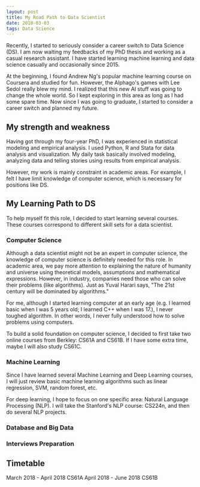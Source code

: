 ```yaml
---
layout: post
title: My Road Path to Data Scientist
date: 2018-03-03
tags: Data Science
---
```


Recently, I started to seriously consider a career switch to Data Science (DS). I am now waiting my feedbacks of my PhD thesis and working as a casual research assistant. I have started learning machine learning and data science casually and occasionally since 2015. 

At the beginning, I found Andrew Ng's popular machine learning course on Coursera and studied for fun. However, the Alphago's games with Lee Sedol really blew my mind. I realized that this new AI stuff was going to change the whole world. So I kept exploring in this area as long as I had some spare time. Now since I was going to graduate, I started to consider a career switch and planned my future.

## My strength and weakness

Having got through my four-year PhD, I was experienced in statistical modeling and empirical analysis. I used Python, R and Stata for data analysis and visualization. My daily task basically involved modeling, analyzing data and telling stories using results from empirical analysis.

However, my work is mainly constraint in academic areas. For example, I felt I have limit knowledge of computer science, which is necessary for positions like DS.     

## My Learning Path to DS

To help myself fit this role, I decided to start learning several courses. These courses correspond to different skill sets for a data scientist.

### Computer Science

Although a data scientist might not be an expert in computer science, the knowledge of computer science is definitely needed for this role. In academic area, we pay more attention to explaining the nature of humanity and universe using theoretical models, assumptions and mathematical expressions. However, in industry, companies need those who can solve their problems (like algorithms). Just as Yuval Harari says, "The 21st century will be dominated by algorithms."

For me, although I started learning computer at an early age (e.g. I learned basic when I was 5 years old; I learned C++ when I was 17.), I never toughed algorithm. In other words, I never fully understood how to solve problems using computers.

To build a solid foundation on computer science, I decided to first take two online courses from Berkley: CS61A and CS61B. If I have some extra time, maybe I will also study CS61C.

### Machine Learning
Since I have learned several Machine Learning and Deep Learning courses, I will just review basic machine learning algorithms such as linear regression, SVM, random forest, etc. 

For deep learning, I hope to focus on one specific area: Natural Language Processing (NLP). I will take the Stanford's NLP course: CS224n, and then do several NLP projects. 

### Database and Big Data


### Interviews Preparation


## Timetable

March 2018 - April 2018  CS61A
April 2018 - June 2018   CS61B
